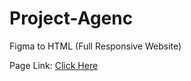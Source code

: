 # Project-Agenc
 Figma to HTML
 (Full Responsive Website) <br>
 <p>Page Link: <a href="https://shariar-rafi.github.io/Project-Agenc/">Click Here</a> <p>
